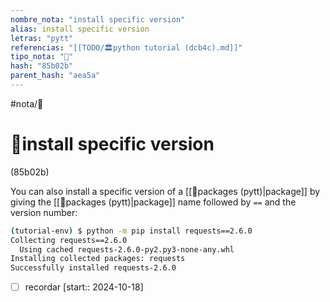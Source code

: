```yaml
---
nombre_nota: "install specific version"
alias: install specific version
letras: "pytt"
referencias: "[[TODO/🏛️python tutorial (dcb4c).md]]"
tipo_nota: "📑"
hash: "85b02b"
parent_hash: "aea5a"
---
```


#nota/📑

# 📑install specific version
<div class="hash">(85b02b)</div>

You can also install a specific version of a [[📑packages (pytt)|package]] by giving the [[📑packages (pytt)|package]] name followed by `==` and the version number:

```bash
(tutorial-env) $ python -m pip install requests==2.6.0
Collecting requests==2.6.0
  Using cached requests-2.6.0-py2.py3-none-any.whl
Installing collected packages: requests
Successfully installed requests-2.6.0
```

- [ ] recordar  [start:: 2024-10-18]
